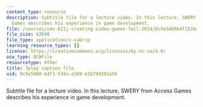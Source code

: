 ```yaml
---
content_type: resource
description: Subtitle file for a lecture video. In this lecture, SWERY from Access
  Games describes his experience in game development.
file: /courses/cms-611j-creating-video-games-fall-2014/0c5e5460b4f1534aa388e1b794281a56_B1zWyyNoRq8.vtt
file_size: 62640
file_type: application/x-subrip
learning_resource_types: []
license: https://creativecommons.org/licenses/by-nc-sa/4.0/
ocw_type: OCWFile
resourcetype: Other
title: 3play caption file
uid: 0c5e5460-b4f1-534a-a388-e1b794281a56
---
```

Subtitle file for a lecture video. In this lecture, SWERY from Access Games describes his experience in game development.